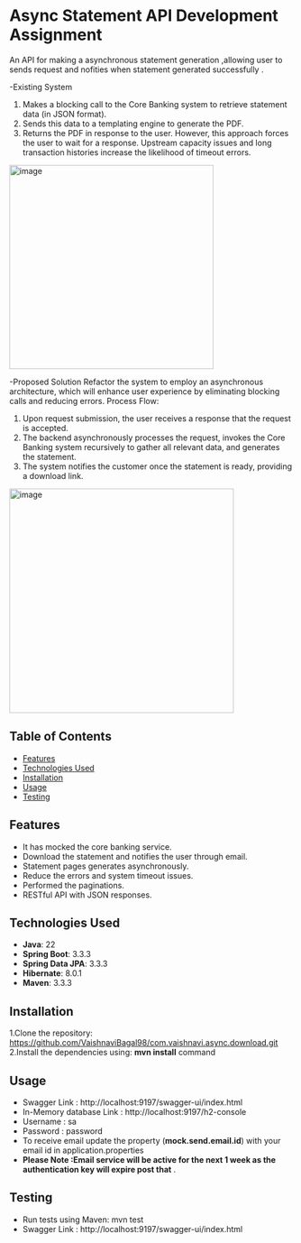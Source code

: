 # Async Statement API Development Assignment
An API for making a asynchronous statement generation ,allowing user to sends request and nofities when statement generated successfully .

-Existing System 
  1. Makes a blocking call to the Core Banking system to retrieve statement data (in JSON format).
  2. Sends this data to a templating engine to generate the PDF.
  3. Returns the PDF in response to the user.
 However, this approach forces the user to wait for a response. Upstream capacity issues and long transaction histories increase the
 likelihood of timeout errors.
<img width="362" alt="image" src="https://github.com/user-attachments/assets/b8bcdcd2-dc09-4812-a79e-a7b625173e89">

-Proposed Solution
 Refactor the system to employ an asynchronous architecture, which will enhance user experience by eliminating blocking calls and reducing
 errors.
 Process Flow:
 1. Upon request submission, the user receives a response that the request is accepted.
 2. The backend asynchronously processes the request, invokes the Core Banking system recursively to gather all relevant data, and
 generates the statement.
 3. The system notifies the customer once the statement is ready, providing a download link.
 <img width="398" alt="image" src="https://github.com/user-attachments/assets/6c351ca7-d0b5-4400-b00c-67f6ee14d81e">



## Table of Contents

- [Features](#features)
- [Technologies Used](#technologies-used)
- [Installation](#installation)
- [Usage](#usage)
- [Testing](#testing)

## Features

- It has mocked the core banking service.
- Download the statement and notifies the user through email.
- Statement pages generates asynchronously.
- Reduce the errors and system timeout issues.
- Performed the paginations.
- RESTful API with JSON responses.

## Technologies Used

- **Java**: 22
- **Spring Boot**: 3.3.3
- **Spring Data JPA**: 3.3.3
- **Hibernate**: 8.0.1
- **Maven**: 3.3.3

## Installation
1.Clone the repository:
  https://github.com/VaishnaviBagal98/com.vaishnavi.async.download.git 
2.Install the dependencies using:  **mvn install** command

## Usage
- Swagger Link : http://localhost:9197/swagger-ui/index.html
- In-Memory database Link : http://localhost:9197/h2-console
- Username : sa
- Password : password
- To receive email  update the property (**mock.send.email.id**) with your email id in application.properties
- **Please Note :Email service will be active for the next 1 week as the authentication key will expire post that** .
   
## Testing
  - Run tests using Maven: mvn test
  - Swagger Link :
    http://localhost:9197/swagger-ui/index.html

